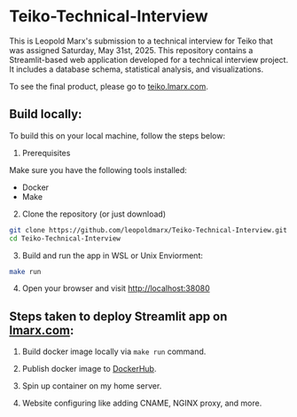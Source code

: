 # Teiko-Technical-Interview

This is Leopold Marx's submission to a technical interview for Teiko that was assigned Saturday, May 31st, 2025. This repository contains a Streamlit-based web application developed for a technical interview project. It includes a database schema, statistical analysis, and visualizations.

To see the final product, please go to [teiko.lmarx.com](teiko.lmarx.com).

## Build locally:

To build this on your local machine, follow the steps below:

1. Prerequisites

Make sure you have the following tools installed:

- Docker
- Make

2. Clone the repository (or just download)

```bash
git clone https://github.com/leopoldmarx/Teiko-Technical-Interview.git
cd Teiko-Technical-Interview
```

3. Build and run the app in WSL or Unix Enviorment:

```bash
make run
```

4. Open your browser and visit [http://localhost:38080](http://localhost:38080)

## Steps taken to deploy Streamlit app on [lmarx.com](lmarx.com):

1. Build docker image locally via `make run` command.

2. Publish docker image to [DockerHub](https://hub.docker.com/repository/docker/leopoldmarx/teiko-technical-interview).

3. Spin up container on my home server.

4. Website configuring like adding CNAME, NGINX proxy, and more.

